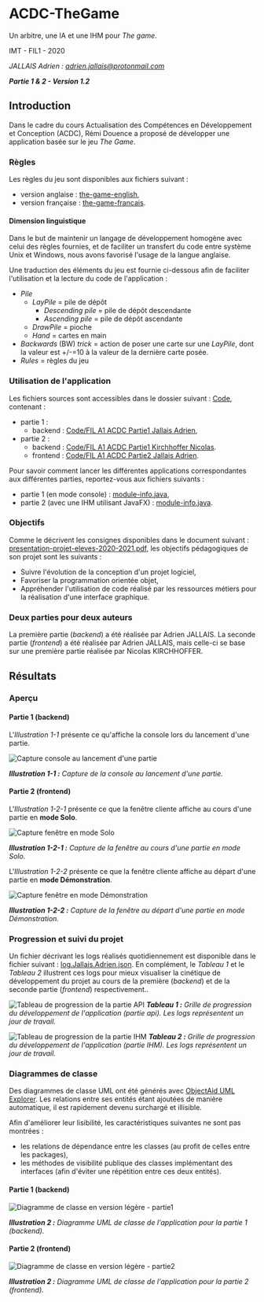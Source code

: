 # ACDC-TheGame

Un arbitre, une IA et une IHM pour *The game*.

IMT - FIL1 - 2020

*JALLAIS Adrien : adrien.jallais@protonmail.com*

__*Partie 1 & 2 - Version 1.2*__

## Introduction

Dans le cadre du cours Actualisation des Compétences en Développement et Conception (ACDC), Rémi Douence a proposé de développer une application basée sur le jeu *The Game*.

### Règles

Les règles du jeu sont disponibles aux fichiers  suivant : 

+ version anglaise : [the-game-english](./Consignes/the-game-english.pdf),
+ version française : [the-game-francais](./Consignes/the-game-francais.pdf).

#### Dimension linguistique

Dans le but de maintenir un langage de développement homogène avec celui des règles fournies, et de faciliter un transfert du code entre système Unix et Windows, nous avons favorisé l'usage de la langue anglaise.

Une traduction des éléments du jeu est fournie ci-dessous afin de faciliter l'utilisation et la lecture du code de l'application :

+ *Pile*
  + *LayPile* = pile de dépôt
    + *Descending pile* = pile de dépôt descendante
    + *Ascending pile* = pile de dépôt ascendante  
  + *DrawPile* = pioche
  + *Hand* = cartes en main
+ *Backwards* (BW) *trick* = action de poser une carte sur une *LayPile*, dont la valeur est +/-=10 à la valeur de la dernière carte posée.
+ *Rules* = règles du jeu

### Utilisation de l'application

Les fichiers sources sont accessibles dans le dossier suivant : [Code](./Code), contenant : 

+ partie 1 :
	+ backend : [Code/FIL A1 ACDC Partie1 Jallais Adrien](./Code/FIL%20A1%20ACDC%20Partie1%20Jallais%20Adrien/src),
+ partie 2 :
	+ backend : [Code/FIL A1 ACDC Partie1 Kirchhoffer Nicolas](./Code/FIL%20A1%20ACDC%20Partie2%20Kirchhoffer%20Nicolas/src).
	+ frontend : [Code/FIL A1 ACDC Partie2 Jallais Adrien](./Code/FIL%20A1%20ACDC%20Partie2%20Jallais%20Adrien/src).

Pour savoir comment lancer les différentes applications correspondantes aux différentes parties, reportez-vous aux fichiers suivants : 

+ partie 1 (en mode console) : [module-info.java](./Code/FIL%20A1%20ACDC%20Partie1%20Jallais%20Adrien/src/module-info.java),
+ partie 2 (avec une IHM utilisant JavaFX) : [module-info.java](./Code/FIL%20A1%20ACDC%20Partie2%20Jallais%20Adrien/src/module-info.java).

### Objectifs

Comme le décrivent les consignes disponibles dans le document suivant : [presentation-projet-eleves-2020-2021.pdf](./Consignes/presentation-projet-eleves-2020-2021.pdf), les objectifs pédagogiques de son projet sont les suivants :

+ Suivre l'évolution de la conception d'un projet logiciel,
+ Favoriser la programmation orientée objet,
+ Appréhender l'utilisation de code réalisé par les ressources métiers pour la réalisation d'une interface graphique.

### Deux parties pour deux auteurs

La première partie (*backend*) a été réalisée par Adrien JALLAIS.
La seconde partie (*frontend*) a été réalisée par Adrien JALLAIS, mais celle-ci se base sur une première partie réalisée par Nicolas KIRCHHOFFER.

## Résultats

### Aperçu 

#### Partie 1 (backend)

L'*Illustration 1-1* présente ce qu'affiche la console lors du lancement d'une partie.

![Capture console au lancement d'une partie](./Illustrations/Capture_1.png)

*__Illustration 1-1 :__ Capture de la console au lancement d'une partie.*

#### Partie 2 (frontend)

L'*Illustration 1-2-1* présente ce que la fenêtre cliente affiche au cours d'une partie en **mode Solo**.

![Capture fenêtre en mode Solo](./Illustrations/Capture_2-Play-Human.png)

*__Illustration 1-2-1 :__ Capture de la fenêtre au cours d'une partie en mode Solo.*

L'*Illustration 1-2-2* présente ce que la fenêtre cliente affiche au départ d'une partie en **mode Démonstration**.

![Capture fenêtre en mode Démonstration](./Illustrations/Capture_2-Play-IA.png)

*__Illustration 1-2-2 :__ Capture de la fenêtre au départ d'une partie en mode Démonstration.*

### Progression et suivi du projet

Un fichier décrivant les logs réalisés quotidiennement est disponible dans le fichier suivant : [log.Jallais.Adrien.json](./log.Jallais.Adrien.json). En complément, le *Tableau 1* et le *Tableau 2* illustrent ces logs pour mieux visualiser la cinétique de développement du projet au cours de la première (*backend*) et de la seconde partie (*frontend*) respectivement..

![Tableau de progression de la partie API](./Grille_progression/avt.Jallais.Adrien.jpg)
*__Tableau 1 :__ Grille de progression du développement de l'application (partie api). Les logs représentent un jour de travail.*

![Tableau de progression de la partie IHM](./Grille_progression/avt.Jallais.Adrien.2.jpg)
*__Tableau 2 :__ Grille de progression du développement de l'application (partie IHM). Les logs représentent un jour de travail.*

### Diagrammes de classe

Des diagrammes de classe UML ont été générés avec [ObjectAid UML Explorer](https://objectaid.com/home). Les relations entre ses entités étant ajoutées de manière automatique, il est rapidement devenu surchargé et illisible.

Afin d'améliorer leur lisibilité, les caractéristiques suivantes ne sont pas montrées :

+ les relations de dépendance entre les classes (au profit de celles entre les packages),
+ les méthodes de visibilité publique des classes implémentant des interfaces (afin d'éviter une répétition entre ces deux entités).

#### Partie 1 (backend)

![Diagramme de classe en version légère - partie1](./Code/FIL%20A1%20ACDC%20Partie1%20Jallais%20Adrien/src/FIL_A1_ACDC_Partie1_Jallais_Adrien-UML-Vlight.png)

*__Illustration 2 :__  Diagramme UML de classe de l'application pour la partie 1 (backend).*

#### Partie 2 (frontend)

![Diagramme de classe en version légère - partie2](./Code/FIL%20A1%20ACDC%20Partie2%20Jallais%20Adrien/src/FIL_A1_ACDC_Partie2_Jallais_Adrien-UML-Vlight.jpg)

*__Illustration 2 :__  Diagramme UML de classe de l'application pour la partie 2 (frontend).*